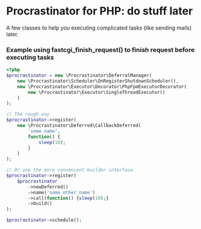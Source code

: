 # Procrastinator for PHP: do stuff later

A few classes to help you executing complicated tasks (like sending mails) later.

### Example using fastcgi_finish_request() to finish request before executing tasks
```php
<?php
$procrastinator = new \Procrastinator\DeferralManager(
    new \Procrastinator\Scheduler\OnRegisterShutdownScheduler(),
    new \Procrastinator\Executor\Decorator\PhpFpmExecutorDecorator(
        new \Procrastinator\Executor\SingleThreadExecutor()
    )
);

// The rough way
$procrastinator->register(
    new \Procrastinator\Deferred\CallbackDeferred(
        'some name',
        function() {
            sleep(10);
        }
    )
);

// Or use the more convenient builder interface
$procrastinator->register(
    $procrastinator
        ->newDeferred()
        ->name('some other name')
        ->call(function() {sleep(10);}
        ->build()
);

$procrastinator->schedule();
```